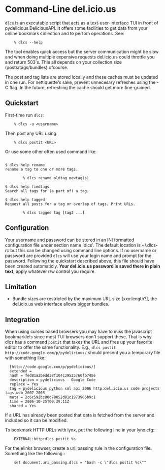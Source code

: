 # Command-Line del.icio.us #

`dlcs` is an executable script that acts as a text-user-interface [TUI](TUI.md) in front
of pydelicious.DeliciousAPI. It offers some facilities to get data from your
online bookmark collection and to perfom operations. See:

```
    % dlcs --help
```

The tool enables quick access but the server communication might be slow and
when doing multiple expensive requests del.icio.us could throttle you and
return 503's. This all depends on your collection size (posts/tags/bundles)
ofcourse.

The post and tag lists are stored locally and these caches must be
updated in one run. For nettiquette's sake, prevent unnecesary refreshes
using the -C flag. In the future, refreshing the cache should get more
fine-grained.

## Quickstart ##
First-time run `dlcs`:

```
    % dlcs -u <username>
```

Then post any URL using:

```
    % dlcs postit <URL>
```

Or use some other often used command like:
```

$ dlcs help rename
rename a tag to one or more tags.

        % dlcs rename oldtag newtag(s)

$ dlcs help findtags
Search all tags for (a part of) a tag.
 
$ dlcs help tagged
Request all posts for a tag or overlap of tags. Print URLs.

        % dlcs tagged tag [tag2 ...]

```

## Configuration ##
Your username and password can be stored in an INI formatted configuration
file under section name 'dlcs'. The default location is ~/.dlcs-rc
but this can be changed using command line options. If no username or
password are provided `dlcs` will use your login name and prompt for the
password. Following the quickstart described above, this file should have been created
automaticly. **Your del.icio.us password is saved there in plain text**, apply whatever r/w control you require.

## Limitation ##
- Bundle sizes are restricted by the maximum URL size [xxx:length?], the del.icio.us web interface allows bigger bundles.

## Integration ##
When using curses based browsers you may have to miss the javascript
bookmarklets since most TUI browsers don't support these. That is why dlcs
has a command `postit` that takes the URL and fires up your favorite editor
to offer the same functionality. E.g.,
`dlcs postit http://code.google.com/p/pydelicious/` should present you a temporary file
with something like:

```
  [http://code.google.com/p/pydelicious/]
  extended =
  hash = fed81a2bedd28f104c39525760fb748e
  description = pydelicious - Google Code
  replace = Yes
  tag = pydelicious python xml api 2006 http:del.icio.us code projects tags web 2007 2008
  meta = 2c6c592bc80d78852d81c1973966b9c1
  time = 2006-10-25T00:39:11Z
  shared = Yes
```

If a URL has already been posted that data is fetched from the server and
included so it can be modified.

To bookmark HTTP URLs with lynx, put the following line in your lynx.cfg::

```
    EXTERNAL:http:dlcs postit %s
```

For the elinks browser, create a uri\_passing rule in the configuration file.
Something like the following::

```
    set document.uri_passing.dlcs = "bash -c \"dlcs postit %c\""
```